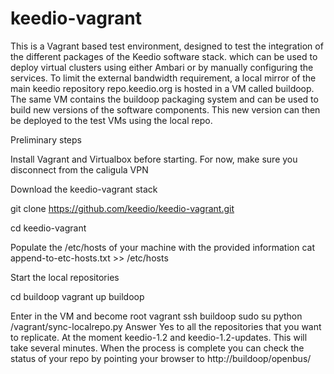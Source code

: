 # keedio-vagrant
This is a Vagrant based test environment, designed to test the integration of the different packages of the Keedio software stack. 
 which can be used to deploy virtual clusters using either Ambari or by manually configuring the services. To limit the external bandwidth requirement, a local mirror of the main keedio repository repo.keedio.org is hosted in a VM called buildoop. The same VM contains the buildoop packaging system and can be used to build new versions of the software components. This new version can then be deployed to the test VMs using the local repo.   



Preliminary steps

Install Vagrant and Virtualbox before starting. 
For now, make sure you disconnect from the caligula VPN 


Download the keedio-vagrant stack

git clone https://github.com/keedio/keedio-vagrant.git

cd  keedio-vagrant

Populate the /etc/hosts of your machine with the provided information
cat  append-to-etc-hosts.txt  >> /etc/hosts

Start the local repositories 

cd buildoop 
vagrant up buildoop

Enter in the VM and become root 
vagrant ssh buildoop
sudo su
python /vagrant/sync-localrepo.py
Answer Yes to all the repositories that you want to replicate. At the moment keedio-1.2 and keedio-1.2-updates. 
This will take several minutes. 
When the process is complete you can check the status of your repo by pointing your browser to http://buildoop/openbus/
 


